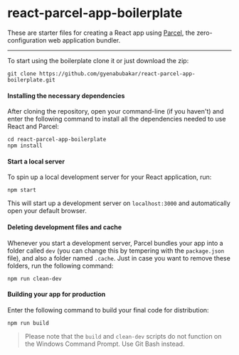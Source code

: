 # react-parcel-app-boilerplate

These are starter files for creating a React app using [Parcel](https://parceljs.org/), the zero-configuration web application bundler.

---

To start using the boilerplate clone it or just download the zip:

```
git clone https://github.com/gyenabubakar/react-parcel-app-boilerplate.git
```

#### Installing the necessary dependencies

After cloning the repository, open your command-line (if you haven't) and enter the following command to install all the dependencies needed to use React and Parcel:

```
cd react-parcel-app-boilerplate
npm install
```

#### Start a local server

To spin up a local development server for your React application, run:

```
npm start
```

This will start up a development server on `localhost:3000` and automatically open your default browser.

#### Deleting development files and cache

Whenever you start a development server, Parcel bundles your app into a folder called `dev` (you can change this by tempering with the `package.json` file), and also a folder named `.cache`. Just in case you want to remove these folders, run the following command:

```
npm run clean-dev
```

#### Building your app for production

Enter the following command to build your final code for distribution:

```
npm run build
```

> Please note that the `build` and `clean-dev` scripts do not function on the Windows Command Prompt. Use Git Bash instead.
